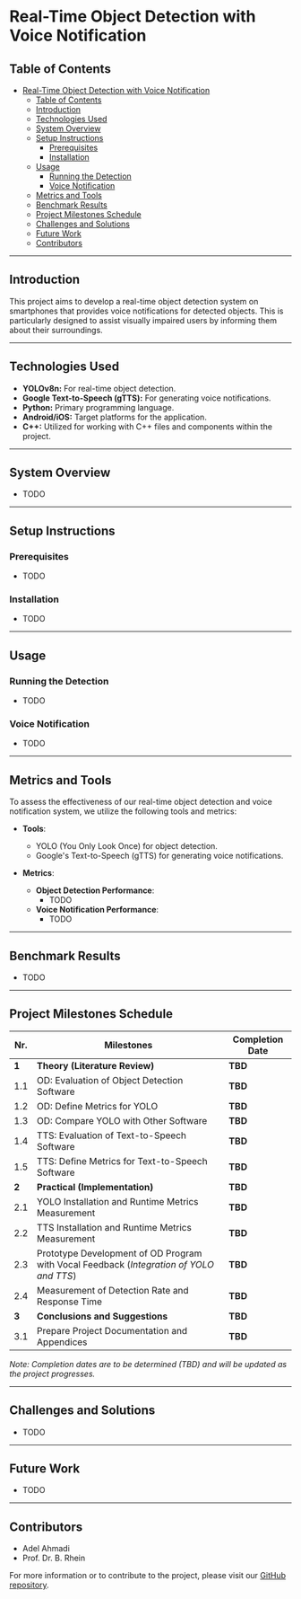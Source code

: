 # Real-Time Object Detection with Voice Notification

## Table of Contents
- [Real-Time Object Detection with Voice Notification](#real-time-object-detection-with-voice-notification)
  - [Table of Contents](#table-of-contents)
  - [Introduction](#introduction)
  - [Technologies Used](#technologies-used)
  - [System Overview](#system-overview)
  - [Setup Instructions](#setup-instructions)
    - [Prerequisites](#prerequisites)
    - [Installation](#installation)
  - [Usage](#usage)
    - [Running the Detection](#running-the-detection)
    - [Voice Notification](#voice-notification)
  - [Metrics and Tools](#metrics-and-tools)
  - [Benchmark Results](#benchmark-results)
  - [Project Milestones Schedule](#project-milestones-schedule)
  - [Challenges and Solutions](#challenges-and-solutions)
  - [Future Work](#future-work)
  - [Contributors](#contributors)

---

## Introduction
This project aims to develop a real-time object detection system on smartphones that provides voice notifications for detected objects. This is particularly designed to assist visually impaired users by informing them about their surroundings.

---

## Technologies Used
- **YOLOv8n:** For real-time object detection.
- **Google Text-to-Speech (gTTS):** For generating voice notifications.
- **Python:** Primary programming language.
- **Android/iOS:** Target platforms for the application.
- **C++:** Utilized for working with C++ files and components within the project.

---

## System Overview
- TODO
<!-- The system captures live video from the smartphone's camera, identifies objects in real-time using the YOLOv8n model, and communicates detected objects and their positions via voice notifications. -->

---

## Setup Instructions

### Prerequisites
- TODO
<!-- - Python 3.8 or higher
- Access to a smartphone camera or webcam -->

### Installation
- TODO
<!-- 1. Clone the repository: `git clone [repository URL]`
2. Install dependencies: `pip install -r requirements.txt`
3. Download and place YOLOv8n model weights in the project directory. -->

---

## Usage

### Running the Detection
- TODO

<!-- To execute the detection script, run the following command in your terminal:
`python your_script.py --image your_image_path.jpg --model your_model_path.pt`

Make sure to replace `your_script.py`, `your_image_path.jpg`, and `your_model_path.pt` with the appropriate file names and paths. -->


### Voice Notification
- TODO

<!-- Detected objects along with their confidence levels and positions are automatically converted to voice notifications and played back to the user. -->

---

## Metrics and Tools
To assess the effectiveness of our real-time object detection and voice notification system, we utilize the following tools and metrics:

- **Tools**:
  - YOLO (You Only Look Once) for object detection.
  - Google's Text-to-Speech (gTTS) for generating voice notifications.

- **Metrics**:
  - **Object Detection Performance**:
    - TODO
    <!-- - Detection Accuracy: Precision and recall rates.
    - Detection Speed: Time taken from image capture to object detection. -->
  - **Voice Notification Performance**:
    - TODO
    <!-- - Notification Speed: Time taken from object detection to voice notification delivery.
    - Notification Clarity: Understandability of voice notifications. -->

---

## Benchmark Results
- TODO
<!-- *Note: This section will be updated with the actual performance metrics and comparisons once the testing phase is completed.* -->

---

## Project Milestones Schedule
| Nr. | Milestones | Completion Date |
|-----|------------|-----------------|
| **1**   | **Theory (Literature Review)** | **TBD** |
| 1.1 | OD: Evaluation of Object Detection Software | **TBD** |
| 1.2 | OD: Define Metrics for YOLO | **TBD** |
| 1.3 | OD: Compare YOLO with Other Software | **TBD** |
| 1.4 | TTS: Evaluation of Text-to-Speech Software| **TBD** |
| 1.5 | TTS: Define Metrics for Text-to-Speech Software | **TBD** |
| **2**  | **Practical (Implementation)** | **TBD** |
| 2.1 | YOLO Installation and Runtime Metrics Measurement | **TBD** |
| 2.2 | TTS Installation and Runtime Metrics Measurement | **TBD** |
| 2.3 | Prototype Development of OD Program with Vocal Feedback (*Integration of YOLO and TTS*) | **TBD** |
| 2.4 | Measurement of Detection Rate and Response Time | **TBD** |
| **3**  | **Conclusions and Suggestions** | **TBD** |
| 3.1 | Prepare Project Documentation and Appendices | **TBD** |

*Note: Completion dates are to be determined (TBD) and will be updated as the project progresses.*

---

## Challenges and Solutions
- TODO
<!-- - **Real-Time Processing:** Optimization techniques were employed to enhance the speed of detection.
- **Voice Clarity:** Selected a voice modulation that is clear and easy to understand. -->

---

## Future Work
- TODO
<!-- - Integration with AR for enhanced spatial understanding.
- Adding support for more languages. -->

---

## Contributors
- Adel Ahmadi
- Prof. Dr. B. Rhein
<!-- - [Adel Ahmadi](your-profile-link)
- [Prof. Dr. B. Rhein](profile-link) -->

For more information or to contribute to the project, please visit our [GitHub repository](https://github.com/AdelAhmadi-GH/realtime_objdetect_with_voicenotify).